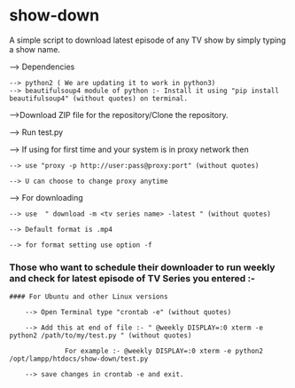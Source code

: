 # show-down
A simple script to download latest episode of any TV show by simply typing a show name.

--> Dependencies

    --> python2 ( We are updating it to work in python3)
    --> beautifulsoup4 module of python :- Install it using "pip install beautifulsoup4" (without quotes) on terminal.
    
    
-->Download ZIP file for the repository/Clone the repository.

--> Run test.py 

--> If using for first time and your system is in proxy network then

    --> use "proxy -p http://user:pass@proxy:port" (without quotes)

    --> U can choose to change proxy anytime
    
--> For downloading 

    --> use  " download -m <tv series name> -latest " (without quotes)
    
    --> Default format is .mp4

    --> for format setting use option -f

### Those who want to schedule their downloader to run weekly and check for latest episode of TV Series you entered :-
    
    #### For Ubuntu and other Linux versions
        
        --> Open Terminal type "crontab -e" (without quotes)
        
        --> Add this at end of file :- " @weekly DISPLAY=:0 xterm -e python2 /path/to/my/test.py " (without quotes)
               
                  For example :- @weekly DISPLAY=:0 xterm -e python2 /opt/lampp/htdocs/show-down/test.py
               
        --> save changes in crontab -e and exit.
        
        

